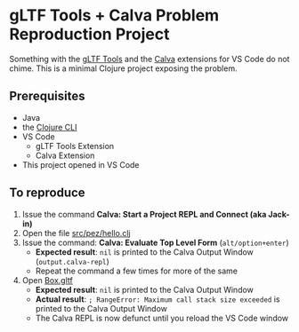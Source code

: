 # gLTF Tools + Calva Problem Reproduction Project

Something with the [gLTF Tools](https://marketplace.visualstudio.com/items?itemName=cesium.gltf-vscode) and the [Calva](https://marketplace.visualstudio.com/items?itemName=betterthantomorrow.calva) extensions for VS Code do not chime. This is a minimal Clojure project exposing the problem.

## Prerequisites

* Java
* the [Clojure CLI](https://clojure.org/guides/install_clojure)
* VS Code
  * gLTF Tools Extension
  * Calva Extension
* This project opened in VS Code

## To reproduce

1. Issue the command **Calva: Start a Project REPL and Connect (aka Jack-in)**
2. Open the file [src/pez/hello.clj](src/pez/hello.clj)
3. Issue the command: **Calva: Evaluate Top Level Form** (`alt/option+enter`)
   * **Expected result**: `nil` is printed to the Calva Output Window (`output.calva-repl`)
   * Repeat the command a few times for more of the same
4. Open [Box.gltf](Box.gltf)
   * **Expected result**: `nil` is printed to the Calva Output Window
   * **Actual result**: `; RangeError: Maximum call stack size exceeded` is printed to the Calva Output Window
   * The Calva REPL is now defunct until you reload the VS Code window